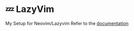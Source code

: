 # 💤 LazyVim
My Setup for Neovim/Lazyvim
Refer to the [documentation](https://lazyvim.github.io/installation)
